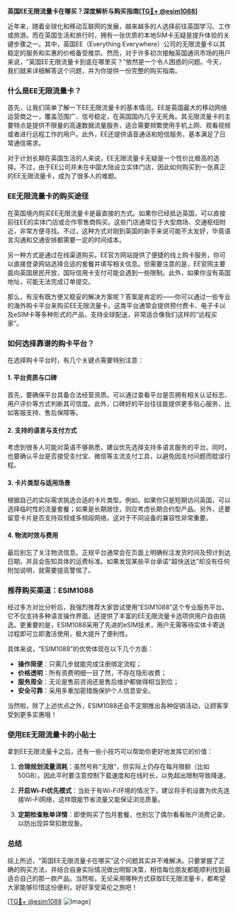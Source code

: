 **英国EE无限流量卡在哪买？深度解析与购买指南[[TG💪+ @esim1088](https://t.me/s/esim1088)]**

近年来，随着全球化和移动互联网的发展，越来越多的人选择前往英国学习、工作或旅游。而在英国生活和旅行时，拥有一张优质的本地SIM卡无疑是提升体验的关键步骤之一。其中，英国EE（Everything Everywhere）公司的无限流量卡以其稳定的服务和实惠的价格备受推崇。然而，对于许多初次接触英国通讯市场的用户来说，“英国EE无限流量卡到底在哪里买？”依然是一个令人困惑的问题。今天，我们就来详细解答这个问题，并为你提供一份完整的购买指南。

### 什么是EE无限流量卡？

首先，让我们简单了解一下EE无限流量卡的基本情况。EE是英国最大的移动网络运营商之一，覆盖范围广、信号稳定，在英国国内几乎无死角。其无限流量卡的主要特点是提供不限量的高速数据流量服务，适合需要频繁使用手机上网、观看视频或者进行远程工作的用户。此外，EE还提供语音通话和短信服务，基本满足了日常通信需求。

对于计划长期在英国生活的人来说，EE无限流量卡无疑是一个性价比极高的选择。不过，由于EE公司并未在中国大陆设立实体门店，因此如何购买到一张真正的EE无限流量卡，成为了很多人的难题。

### EE无限流量卡的购买途径

在英国境内购买EE无限流量卡是最直接的方式。如果你已经抵达英国，可以直接前往EE的实体门店或合作零售商购买。这些门店通常位于大型商场、交通枢纽附近，非常方便寻找。不过，这种方式对刚到英国的新手来说可能不太友好，毕竟语言沟通和交通安排都需要一定的时间成本。

另一种方式是通过在线渠道购买。EE官方网站提供了便捷的线上购卡服务，你可以直接登录网站选择合适的套餐并填写相关信息。但需要注意的是，EE官网主要面向英国居民开放，国际信用卡支付可能会遇到一些限制。此外，如果你没有英国地址，可能无法完成订单提交。

那么，有没有既方便又稳妥的解决方案呢？答案是肯定的——你可以通过一些专业的海外购卡平台来购买EE无限流量卡。这类平台通常会提供预付费卡、电子卡以及eSIM卡等多种形式的产品，支持全球配送，非常适合像我们这样的“远程买家”。

### 如何选择靠谱的购卡平台？

在选择购卡平台时，有几个关键点需要特别注意：

#### 1. 平台资质与口碑

首先，要确保平台具备合法经营资质。可以通过查看平台是否拥有相关认证标志、用户评价等方式判断其可信度。此外，口碑好的平台往往能提供更多贴心服务，比如客服支持、售后保障等。

#### 2. 支持的语言与支付方式

考虑到很多人可能对英语不够熟悉，建议优先选择支持多语言服务的平台。同时，也要确认平台是否接受支付宝、微信等主流支付工具，以避免因支付问题而耽误行程。

#### 3. 卡片类型与适用场景

根据自己的实际需求挑选合适的卡片类型。例如，如果你只是短期访问英国，可以选择临时性的流量套餐；如果是长期居住，则应考虑长期合约型产品。另外，还要留意卡片是否支持双频或多频段网络，这对于不同设备的兼容性非常重要。

#### 4. 物流时效与费用

最后别忘了关注物流信息。正规平台通常会在页面上明确标注发货时间及预计到达日期，并且会告知具体的运费标准。如果发现某些平台承诺“超快送达”却没有任何附加说明，就需要提高警惕了。

### 推荐购买渠道：ESIM1088

经过多方对比分析后，我强烈推荐大家尝试使用“ESIM1088”这个专业服务平台。它不仅支持多种语言操作界面，还提供了丰富的EE无限流量卡选项供用户自由挑选。更重要的是，ESIM1088采用了先进的eSIM技术，用户无需等待实体卡寄送过程即可立即激活使用，极大提升了便利性。

具体来说，“ESIM1088”的优势体现在以下几个方面：

- **操作简便**：只需几步就能完成注册绑定流程；
- **价格透明**：所有资费明细一目了然，不存在隐形收费；
- **服务周全**：无论是售前咨询还是售后维护都做得相当到位；
- **安全可靠**：采用多重加密措施保护个人信息安全。

当然啦，除了上述优点之外，ESIM1088还会不定期推出各种促销活动，让顾客享受到更多实惠哦！

### 使用EE无限流量卡的小贴士

拿到EE无限流量卡之后，还有一些小技巧可以帮助你更好地发挥它的价值：

1. **合理规划流量消耗**：虽然号称“无限”，但实际上仍存在每月限额（比如50GB）。因此平时要注意控制下载速度和在线时长，以免超出限制导致降速。
   
2. **开启Wi-Fi优先模式**：当处于有Wi-Fi环境的情况下，建议将手机设置为优先连接Wi-Fi网络，这样既能节省流量又能保证浏览质量。

3. **定期检查账单详情**：即使购买了包月套餐，也别忘了偶尔看看账户消费记录，以防出现异常扣款现象。

### 总结

综上所述，“英国EE无限流量卡在哪买”这个问题其实并不难解决。只要掌握了正确的购买方法，并结合自身实际情况做出明智决策，相信每位朋友都能顺利找到最适合自己的那一款产品。当然啦，无论采用哪种方式获取EE无限流量卡，都希望大家能够珍惜这份便利，好好享受英伦之旅吧！

[[TG💪+ @esim1088](https://t.me/s/esim1088) ![Image](https://i.postimg.cc/4NQfJmqS/Snipaste-2025-05-13-00-14-12.png)]